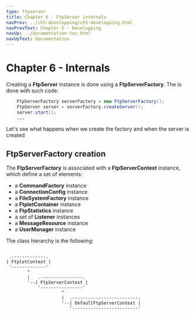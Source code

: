 ```yaml
---
type: ftpserver
title: Chapter 6 - FtpServer internals
navPrev: ../ch5-developping/ch5-developping.html
navPrevText: Chapter 5 - Developping
navUp: ../documentation-toc.html
navUpText: Documentation
---
```


# Chapter 6 - Internals

Creating a **FtpServer** instance is done using a **FtpServerFactory**. The is done with such code:

```java
    FtpServerFactory serverFactory = new FtpServerFactory();
    FtpServer server = serverFactory.createServer();
    server.start();
    ...
```

Let's see what happens when we create the factory and when the server is created

## FtpServerFactory creation

The **FtpServerFactory** is associated with a **FtpServerContext** instance, which define a set of elements:

* a **CommandFactory** instance
* a **ConnectionConfig** instance
* a **FileSystemFactory** instance
* a **FtpletContainer** instance
* a **FtpStatistics** instance
* a set of **Listener** instances
* a **MessageResource** instance
* a **UserManager** instance

The class hierarchy is the following:

```goat

 .-------------.
| FtpletContext |
 '-------------'
        ^
        |   .----------------.
        '--| FtpServerContext |
            '----------------'
                     ^
                     |  .-------------------------.
                     '--| DefaultFtpServerContext |
                        '-------------------------'

```

